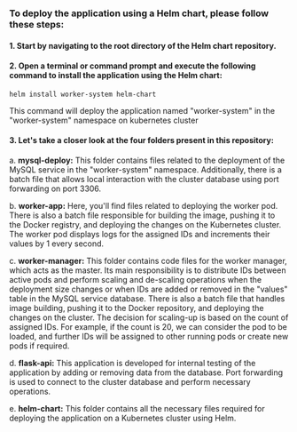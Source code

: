 ### To deploy the application using a Helm chart, please follow these steps:

#### 1. Start by navigating to the root directory of the Helm chart repository.

#### 2. Open a terminal or command prompt and execute the following command to install the application using the Helm chart:
   ```
   helm install worker-system helm-chart
   ```

   This command will deploy the application named "worker-system" in the "worker-system" namespace on kubernetes cluster

#### 3. Let's take a closer look at the four folders present in this repository:

   a. **mysql-deploy:** This folder contains files related to the deployment of the MySQL service in the "worker-system" namespace. Additionally, there is a batch file that allows local interaction with the cluster database using port forwarding on port 3306.

   b. **worker-app:** Here, you'll find files related to deploying the worker pod. There is also a batch file responsible for building the image, pushing it to the Docker registry, and deploying the changes on the Kubernetes cluster. The worker pod displays logs for the assigned IDs and increments their values by 1 every second.

   c. **worker-manager:** This folder contains code files for the worker manager, which acts as the master. Its main responsibility is to distribute IDs between active pods and perform scaling and de-scaling operations when the deployment size changes or when IDs are added or removed in the "values" table in the MySQL service database. There is also a batch file that handles image building, pushing it to the Docker repository, and deploying the changes on the cluster. The decision for scaling-up is based on the count of assigned IDs. For example, if the count is 20, we can consider the pod to be loaded, and further IDs will be assigned to other running pods or create new pods if required.

   d. **flask-api:** This application is developed for internal testing of the application by adding or removing data from the database. Port forwarding is used to connect to the cluster database and perform necessary operations.

   e. **helm-chart:** This folder contains all the necessary files required for deploying the application on a Kubernetes cluster using Helm.
